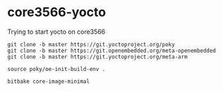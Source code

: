 # core3566-yocto
Trying to start yocto on core3566

```
git clone -b master https://git.yoctoproject.org/poky
git clone -b master https://git.openembedded.org/meta-openembedded
git clone -b master https://git.yoctoproject.org/meta-arm

source poky/oe-init-build-env .

bitbake core-image-minimal
```